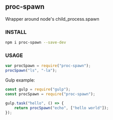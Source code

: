 ## proc-spawn
Wrapper around node's child_process.spawn


### INSTALL
```sh
npm i proc-spawn --save-dev
```


### USAGE
```js
var procSpawn = require("proc-spawn");
procSpawn("ls", "-la");
```

Gulp example:
```js
const gulp = require("gulp");
const procSpawn = require("proc-spawn");

gulp.task("hello", () => {
	return procSpawn("echo", ["hello world"]);
});

```